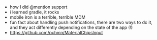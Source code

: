 * how I did @mention support
* i learned gradle, it rocks
* mobile iron is a terrible, terrible MDM
* fun fact about handling push notifications, there are two ways to do it, and they act differently depending on the state of the app (!)
* https://github.com/pchmn/MaterialChipsInput